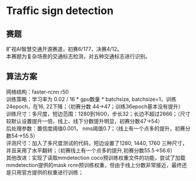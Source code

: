 # Traffic sign detection 

## 赛题

旷视AI智慧交通开源赛道，初赛6/177，决赛4/12。  
本赛题为复杂场景的交通标志检测，对五种交通标志进行识别。  

## 算法方案

网络结构：faster-rcnn r50  
训练策略：学习率为 0.02 / 16 * gpu数量 * batchsize, batchsize=1，训练24epoch，在16, 22下降；（初赛分数 44->47；训练36epoch基本没有提升）  
训练尺寸：多尺度，短边范围：1280到1600，步长32；长边不超过2666；（尺寸较默认设置提升一倍，线上、线下分数提升明显，初赛分数47->54）  
后处理参数：置信度阈值0.001， nms阈值0.7；（线上有一个点多的提升，初赛分数54->55.5）   
评测尺寸：加入了多尺度测试的代码，短边设置了1280, 1440, 1760 三种尺寸，并且采用了水平翻转；（初赛线上有一个点多的提升,初赛分数55.5->56.6）  
其他改进：实现了读取mmdetection coco预训练权重文件的功能，尝试了加载mmdetection提供的mask rcnn预训练权重，但由于线上分数非常接近，最终还是只用官方提供的权重进行训练；  
